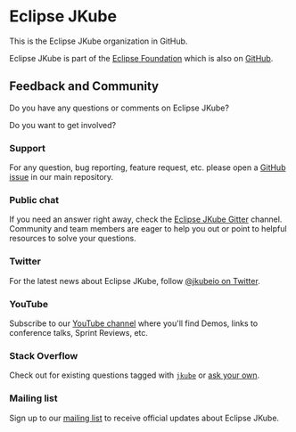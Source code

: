 # Eclipse JKube

This is the Eclipse JKube organization in GitHub.

Eclipse JKube is part of the [Eclipse Foundation](https://eclipse.org) which is also on [GitHub](https://github.com/eclipse).


## Feedback and Community

Do you have any questions or comments on Eclipse JKube?

Do you want to get involved?


### Support

For any question, bug reporting, feature request, etc. please open a
[GitHub issue](https://github.com/eclipse-jkube/jkube/issues/new) in our main repository.

### Public chat

If you need an answer right away, check the [Eclipse JKube Gitter](https://gitter.im/eclipse/jkube) channel.
Community and team members are eager to help you out or point to helpful resources to solve your questions.

### Twitter

For the latest news about Eclipse JKube, follow [@jkubeio on Twitter](https://twitter.com/jkubeio).

### YouTube

Subscribe to our [YouTube channel](https://www.youtube.com/channel/UCpU2tjgpfkTVgeDq-DBSV7A) where you'll
find Demos, links to conference talks, Sprint Reviews, etc.

### Stack Overflow

Check out for existing questions tagged with [`jkube`](https://stackoverflow.com/questions/tagged/jkube) or
[ask your own](https://stackoverflow.com/questions/ask?tags=jkube).

### Mailing list

Sign up to our [mailing list](https://accounts.eclipse.org/mailing-list/jkube-dev) to receive official updates about
Eclipse JKube.
